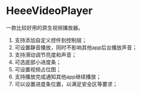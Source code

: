 # HeeeVideoPlayer
一款比较好用的原生视频播放器。
1. 支持添加自定义控件到控制层；
2. 可设置静音播放，同时不影响其他app后台播放声音；
3. 支持滑动调节亮度和声音；
4. 可选底部小进度条；
5. 可设置视频占位图；
6. 支持播放完成通知其他app继续播放；
7. 可以设置进度条位置，以满足安全区等要求；
